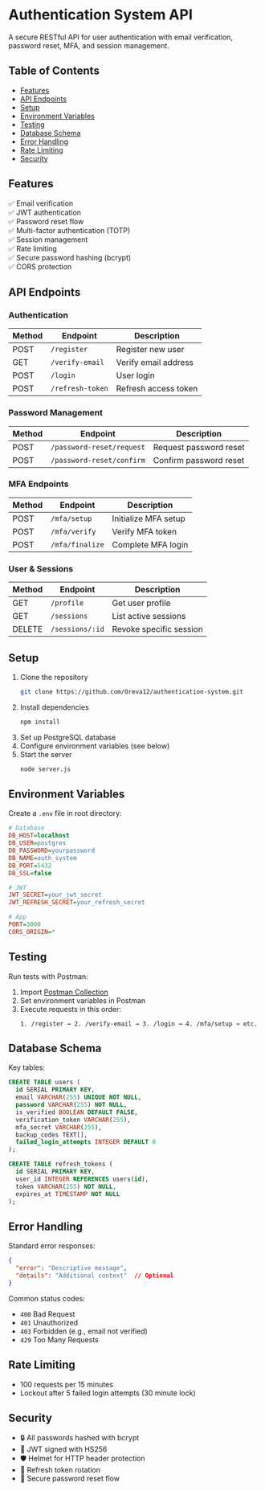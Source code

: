 
# Authentication System API

A secure RESTful API for user authentication with email verification, password reset, MFA, and session management.

## Table of Contents
- [Features](#features)
- [API Endpoints](#api-endpoints)
- [Setup](#setup)
- [Environment Variables](#environment-variables)
- [Testing](#testing)
- [Database Schema](#database-schema)
- [Error Handling](#error-handling)
- [Rate Limiting](#rate-limiting)
- [Security](#security)

## Features
✅ Email verification  
✅ JWT authentication  
✅ Password reset flow  
✅ Multi-factor authentication (TOTP)  
✅ Session management  
✅ Rate limiting  
✅ Secure password hashing (bcrypt)  
✅ CORS protection  

## API Endpoints

### Authentication
| Method | Endpoint          | Description                     |
|--------|-------------------|---------------------------------|
| POST   | `/register`       | Register new user               |
| GET    | `/verify-email`   | Verify email address            |
| POST   | `/login`          | User login                      |
| POST   | `/refresh-token`  | Refresh access token            |

### Password Management
| Method | Endpoint                     | Description                     |
|--------|------------------------------|---------------------------------|
| POST   | `/password-reset/request`    | Request password reset          |
| POST   | `/password-reset/confirm`    | Confirm password reset          |

### MFA Endpoints
| Method | Endpoint          | Description                     |
|--------|-------------------|---------------------------------|
| POST   | `/mfa/setup`      | Initialize MFA setup            |
| POST   | `/mfa/verify`     | Verify MFA token                |
| POST   | `/mfa/finalize`   | Complete MFA login              |

### User & Sessions
| Method | Endpoint          | Description                     |
|--------|-------------------|---------------------------------|
| GET    | `/profile`        | Get user profile                |
| GET    | `/sessions`       | List active sessions            |
| DELETE | `/sessions/:id`   | Revoke specific session         |

## Setup
1. Clone the repository
   ```bash
   git clone https://github.com/Oreva12/authentication-system.git
   ```
2. Install dependencies
   ```bash
   npm install
   ```
3. Set up PostgreSQL database
4. Configure environment variables (see below)
5. Start the server
   ```bash
   node server.js
   ```

## Environment Variables
Create a `.env` file in root directory:

```ini
# Database
DB_HOST=localhost
DB_USER=postgres
DB_PASSWORD=yourpassword
DB_NAME=auth_system
DB_PORT=5432
DB_SSL=false

# JWT
JWT_SECRET=your_jwt_secret
JWT_REFRESH_SECRET=your_refresh_secret

# App
PORT=3000
CORS_ORIGIN=*
```

## Testing
Run tests with Postman:

1. Import [Postman Collection](##https://www.postman.com/bettest/authentication-api/collection/hhu9266/auth-system?action=share&creator=36861719&active-environment=36861719-ddf84d9f-f188-4033-8237-c8875928df46)
2. Set environment variables in Postman
3. Execute requests in this order:
   ```
   1. /register → 2. /verify-email → 3. /login → 4. /mfa/setup → etc.
   ```

## Database Schema
Key tables:
```sql
CREATE TABLE users (
  id SERIAL PRIMARY KEY,
  email VARCHAR(255) UNIQUE NOT NULL,
  password VARCHAR(255) NOT NULL,
  is_verified BOOLEAN DEFAULT FALSE,
  verification_token VARCHAR(255),
  mfa_secret VARCHAR(255),
  backup_codes TEXT[],
  failed_login_attempts INTEGER DEFAULT 0
);

CREATE TABLE refresh_tokens (
  id SERIAL PRIMARY KEY,
  user_id INTEGER REFERENCES users(id),
  token VARCHAR(255) NOT NULL,
  expires_at TIMESTAMP NOT NULL
);
```

## Error Handling
Standard error responses:
```json
{
  "error": "Descriptive message",
  "details": "Additional context"  // Optional
}
```

Common status codes:
- `400` Bad Request
- `401` Unauthorized  
- `403` Forbidden (e.g., email not verified)
- `429` Too Many Requests

## Rate Limiting
- 100 requests per 15 minutes
- Lockout after 5 failed login attempts (30 minute lock)

## Security
- 🔒 All passwords hashed with bcrypt
- 🔑 JWT signed with HS256
- 🛡️ Helmet for HTTP header protection
- 🔄 Refresh token rotation
- 📧 Secure password reset flow

